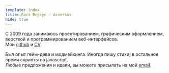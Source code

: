 ```yaml
---
template: index
title: Вася Версус — dcversus
hide: true
---
```


С 2009 года занимаюсь проектированием, графическим оформлением, версткой и программированием веб-интерфейсов. <br>Мои [github](//github.com/dcversus) и [CV](//github.com/dcversus/CV).

Был опыт гейм-дева и модмейкинга. Иногда пишу стихи, в остальное время скрипты на javascript. <br>Любые предложения и идеяи, вы можете присылать на мой [email](mailto:dcversus@gmail.com).
